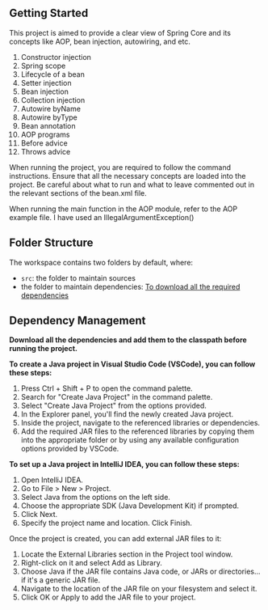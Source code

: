 ## Getting Started

This project is aimed to provide a clear view of Spring Core and its concepts like AOP, bean injection, autowiring, and etc.

1. Constructor injection
2. Spring scope
3. Lifecycle of a bean
4. Setter injection
5. Bean injection
6. Collection injection
7. Autowire byName
8. Autowire byType
9. Bean annotation
10. AOP programs
11. Before advice
12. Throws advice

When running the project, you are required to follow the command instructions. Ensure that all the necessary concepts are loaded into the project. Be careful about what to run and what to leave commented out in the relevant sections of the bean.xml file.

When running the main function in the AOP module, refer to the AOP example file. I have used an IllegalArgumentException()


## Folder Structure

The workspace contains two folders by default, where:

- `src`: the folder to maintain sources
- the folder to maintain dependencies: [To download all the required dependencies](https://drive.google.com/drive/folders/13-Y0jIW4T3D3B_PLspa_Ju-hNdt_IlG1?usp=sharing)



## Dependency Management

**Download all the dependencies and add them to the classpath before running the project.**

**To create a Java project in Visual Studio Code (VSCode), you can follow these steps:**

1. Press Ctrl + Shift + P to open the command palette.
2. Search for "Create Java Project" in the command palette.
3. Select "Create Java Project" from the options provided.
4. In the Explorer panel, you'll find the newly created Java project.
5. Inside the project, navigate to the referenced libraries or dependencies.
6. Add the required JAR files to the referenced libraries by copying them into the appropriate folder or by using any available configuration options provided by VSCode.


**To set up a Java project in IntelliJ IDEA, you can follow these steps:**

1. Open IntelliJ IDEA.
2. Go to File > New > Project.
3. Select Java from the options on the left side.
4. Choose the appropriate SDK (Java Development Kit) if prompted.
5. Click Next.
6. Specify the project name and location.
Click Finish.

Once the project is created, you can add external JAR files to it:

1. Locate the External Libraries section in the Project tool window.
2. Right-click on it and select Add as Library.
3. Choose Java if the JAR file contains Java code, or JARs or directories... if it's a generic JAR file.
4. Navigate to the location of the JAR file on your filesystem and select it.
5. Click OK or Apply to add the JAR file to your project.
